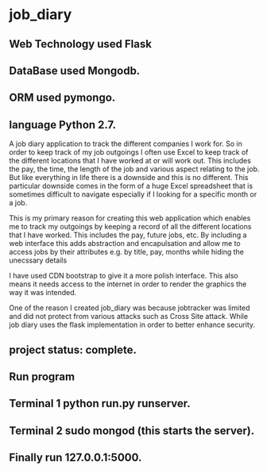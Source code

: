 # job_diary

## Web Technology used Flask
## DataBase used Mongodb.
## ORM used pymongo.
## language Python 2.7.


A job diary application to track the different companies I work for. So in order to keep track of my job outgoings I often use Excel to keep track of the different locations that I have worked at or will work out. This includes the pay, the time, the length of the job and various aspect relating to the job. But like everything in life there is a downside and this is no different. This particular downside comes in the form of a huge Excel spreadsheet that is sometimes difficult to navigate especially if I looking for a specific month or a job.

This is my primary reason for creating this web application which enables me to track my outgoings by keeping a record of all the different locations that I have worked. This includes the pay, future jobs, etc. By including a web interface this adds abstraction and encapulsation and allow me to access jobs by their attributes e.g. by title, pay, months while hiding the unecssary details

I have used CDN bootstrap to give it a more polish interface. This also means it needs access to the internet in order to render the graphics the way it was intended. 

One of the reason I created job_diary was because jobtracker was limited and did not protect from various attacks such as Cross Site attack. While job diary uses the flask implementation in order to better enhance security.


## project status: complete.

## Run program

## Terminal 1  python run.py runserver.
## Terminal 2  sudo mongod (this starts the server).

## Finally run 127.0.0.1:5000.
